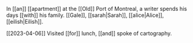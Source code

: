 In [[an]] [[apartment]] at the [[Old]] Port of Montreal,
a writer spends his days [[with]] his family.
[[Gale]], [[sarah|Sarah]], [[alice|Alice]], [[eilish|Eilish]].

[[2023-04-06]]
Visited [[for]] lunch, [[and]] spoke of cartography.